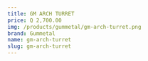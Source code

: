 ```yaml
---
title: GM ARCH TURRET
price: Q 2,700.00
img: /products/gummetal/gm-arch-turret.png
brand: Gummetal
name: gm-arch-turret
slug: gm-arch-turret
---
```

